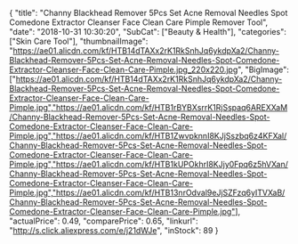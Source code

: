 {
	"title": "Channy Blackhead Remover 5Pcs Set Acne Removal Needles Spot Comedone Extractor Cleanser Face Clean Care Pimple Remover Tool",
	"date": "2018-10-31 10:30:20",
	"SubCat": ["Beauty & Health"],
	"categories": ["Skin Care Tool"],
	"thumbnailImage": "https://ae01.alicdn.com/kf/HTB14dTAXx2rK1RkSnhJq6ykdpXa2/Channy-Blackhead-Remover-5Pcs-Set-Acne-Removal-Needles-Spot-Comedone-Extractor-Cleanser-Face-Clean-Care-Pimple.jpg_220x220.jpg",
	"BigImage": ["https://ae01.alicdn.com/kf/HTB14dTAXx2rK1RkSnhJq6ykdpXa2/Channy-Blackhead-Remover-5Pcs-Set-Acne-Removal-Needles-Spot-Comedone-Extractor-Cleanser-Face-Clean-Care-Pimple.jpg","https://ae01.alicdn.com/kf/HTB1rBYBXsrrK1RjSspaq6AREXXaM/Channy-Blackhead-Remover-5Pcs-Set-Acne-Removal-Needles-Spot-Comedone-Extractor-Cleanser-Face-Clean-Care-Pimple.jpg","https://ae01.alicdn.com/kf/HTB1ZwvpknnI8KJjSszbq6z4KFXal/Channy-Blackhead-Remover-5Pcs-Set-Acne-Removal-Needles-Spot-Comedone-Extractor-Cleanser-Face-Clean-Care-Pimple.jpg","https://ae01.alicdn.com/kf/HTB1kUPOkhrI8KJjy0Fpq6z5hVXan/Channy-Blackhead-Remover-5Pcs-Set-Acne-Removal-Needles-Spot-Comedone-Extractor-Cleanser-Face-Clean-Care-Pimple.jpg","https://ae01.alicdn.com/kf/HTB13nrOdval9eJjSZFzq6yITVXaB/Channy-Blackhead-Remover-5Pcs-Set-Acne-Removal-Needles-Spot-Comedone-Extractor-Cleanser-Face-Clean-Care-Pimple.jpg"],
	"actualPrice": 0.49,
	"comparePrice": 0.65,
	"linkurl": "http://s.click.aliexpress.com/e/j21dWJe",
	"inStock": 89
}
